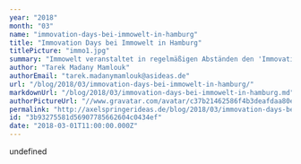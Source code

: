 ```yaml
---
year: "2018"
month: "03"
name: "immovation-days-bei-immowelt-in-hamburg"
title: "Immovation Days bei Immowelt in Hamburg"
titlePicture: "immo1.jpg"
summary: "Immowelt veranstaltet in regelmäßigen Abständen den 'Immovation Day', einen Tag an dem die Entwickler die Freiheit bekommen, an Projekten zu arbeiten, die sie sich selbst überlegen und ohne Vorgaben umsetzen. Dieses mal mischten wir von AS Ideas mit und bauten Blockchains für Immobilien."
author: "Tarek Madany Mamlouk"
authorEmail: "tarek.madanymamlouk@asideas.de"
url: "/blog/2018/03/immovation-days-bei-immowelt-in-hamburg/"
markdownUrl: "/blog/2018/03/immovation-days-bei-immowelt-in-hamburg.md"
authorPictureUrl: "//www.gravatar.com/avatar/c37b21462586f4b3deafdaa80ef01503"
permalink: "http://axelspringerideas.de/blog/2018/03/immovation-days-bei-immowelt-in-hamburg/"
id: "3b93275581d56907785662604c0434ef"
date: "2018-03-01T11:00:00.000Z"
---
```


undefined